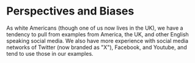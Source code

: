 # Perspectives and Biases

As white Americans (though one of us now lives in the UK), we have a tendency to pull from examples from America, the UK, and other English speaking social media. We also have more experience with social media networks of Twitter (now branded as "X"), Facebook, and Youtube, and tend to use those in our examples.
